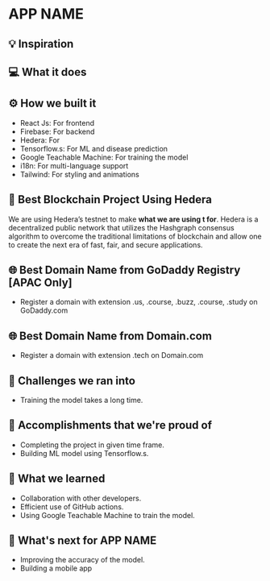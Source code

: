 # APP NAME

## 💡 Inspiration

## 💻 What it does

## ⚙️ How we built it

- React Js: For frontend
- Firebase: For backend
- Hedera: For
- Tensorflow.s: For ML and disease prediction
- Google Teachable Machine: For training the model
- i18n: For multi-language support
- Tailwind: For styling and animations

## 🔐 Best Blockchain Project Using Hedera

We are using Hedera’s testnet to make **what we are using t for**. Hedera is a decentralized public network that utilizes the Hashgraph consensus algorithm to overcome the traditional limitations of blockchain and allow one to create the next era of fast, fair, and secure applications.

## 🌐 Best Domain Name from GoDaddy Registry [APAC Only]

- Register a domain with extension .us, .course, .buzz, .course, .study on GoDaddy.com

## 🌐 Best Domain Name from Domain.com

- Register a domain with extension .tech on Domain.com

## 🧠 Challenges we ran into

- Training the model takes a long time.

## 🏅 Accomplishments that we're proud of

- Completing the project in given time frame.
- Building ML model using Tensorflow.s.

## 📖 What we learned

- Collaboration with other developers.
- Efficient use of GitHub actions.
- Using Google Teachable Machine to train the model.

## 🚀 What's next for APP NAME

- Improving the accuracy of the model.
- Building a mobile app
